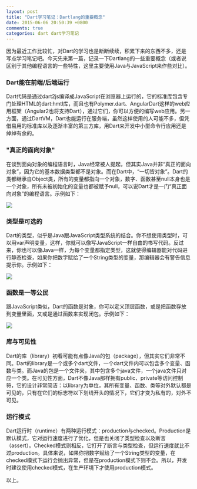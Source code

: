 ```yaml
---
layout: post
title: "Dart学习笔记：Dartlang的重要概念"
date: 2015-06-06 20:50:39 +0800
comments: true
categories: dart dart学习笔记
---
```

  因为最近工作比较忙，对Dart的学习也是断断续续，积累下来的东西不多，还是写点学习笔记吧。今天先来第一篇，记录一下Dartlang的一些重要概念（或者说区别于其他编程语言的一些特性，这里主要使用Java与JavaScript来作些对比）。

### Dart能在前端/后端运行
  Dart代码是通过dart2js编译成JavaScript在浏览器上运行的，它的标准库包含专门处理HTML的dart:hmtl库，而且也有Polymer.dart、AngularDart这样的web应用框架（Angular2也将支持Dart），通过它们，你可以方便的编写web应用。另一方面，通过DartVM，Dart也能运行在服务端，虽然这样使用的人可能不多，但凭借易用的标准库以及逐渐丰富的第三方库，用Dart来开发中小型命令行应用还是绰绰有余的。

### "真正的面向对象"
  在谈到面向对象的编程语言时，Java经常被人提起，但其实Java并非“真正的面向对象”，因为它的基本数据类型都不是对象。而在Dart中，“一切皆对象”。Dart的类都继承自Object类，所有的变量都指向一个对象，数字、函数甚至null本身也是一个对象，所有未被初始化的变量也都被赋予null，可以说Dart才是一门“真正面向对象”的编程语言。示例如下：<!-- more --> 

  <img src="{{ root_url }}/images/custom/dart_notes/note1/everything_is_object.png" />

### 类型是可选的
  Dart的类型，似乎是Java跟JavaScript类型系统的结合。你不想使用类型时，可以用var声明变量，这样，你就可以像写JavaScript一样自由的书写代码。反过来，你也可以像Java一样，为每个变量都指定类型，这就使得编辑器能对代码进行静态检查，如果你把数字赋给了一个String类型的变量，那编辑器会有警告信息提示你。示例如下：

  <img src="{{ root_url }}/images/custom/dart_notes/note1/optional_types.png" />

### 函数是一等公民
  跟JavaScript类似，Dart的函数是对象，你可以定义顶层函数，或是把函数存放到变量里面，又或是通过函数来实现闭包。示例如下：

  <img src="{{ root_url }}/images/custom/dart_notes/note1/function_is_good.png" />

### 库与可见性
  Dart的库（library）初看可能有点像Java的包（package），但其实它们非常不同。Dart的library是一个或多个dart文件，一个dart文件内可以包含多个变量、函数与类。而Java的包是一个文件夹，其中包含多个java文件，一个java文件只对应一个类。在可见性方面，Dart不像Java那样拥有public、private等访问控制符，它的设计非常简洁：以library为单位，其所有变量、函数、类等对外默认都是可见的，只有在它们的标志符以下划线开头的情况下，它们才变为私有的，对外不可见。

### 运行模式
  Dart运行时（runtime）有两种运行模式：production与checked。Production是默认模式，它对运行速度进行了优化，但是也关闭了类型检查以及断言（assert）。Checked模式则相反，它打开了断言与类型检查，但运行速度就比不过production。具体来说，如果你把数字赋给了一个String类型的变量，在checked模式下运行会抛出异常，但是在production模式下则不会。所以，开发时建议使用checked模式，在生产环境下才使用production模式。

以上。